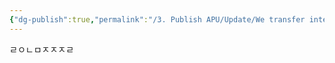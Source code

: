 ```yaml
---
{"dg-publish":true,"permalink":"/3. Publish APU/Update/We transfer intelligence/활동 여정 계획하기/","noteIcon":"","created":"","updated":""}
---
```



ㄹㅇㄴㅁㅈㅈㅈㄹ